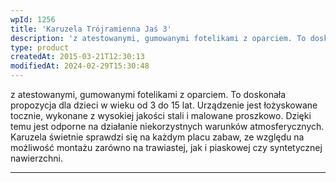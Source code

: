 ```yaml
---
wpId: 1256
title: 'Karuzela Trójramienna Jaś 3'
description: 'z atestowanymi, gumowanymi fotelikami z oparciem. To doskonała propozycja dla dzieci w wieku od 3 do 15 lat. Urządzenie jest łożyskowane tocznie, wykonane z wysokiej jakości stali i malowane proszkowo. Dzięki temu jest odporne na działanie niekorzystnych warunków atmosferycznych. Karuzela świetnie sprawdzi się na każdym placu zabaw, ze względu na możliwość montażu zarówno na trawiastej, ...'
type: product
createdAt: 2015-03-21T12:30:13
modifiedAt: 2024-02-29T15:30:48
---
```



z atestowanymi, gumowanymi fotelikami z oparciem. To doskonała propozycja dla dzieci w wieku od 3 do 15 lat. Urządzenie jest łożyskowane tocznie, wykonane z wysokiej jakości stali i malowane proszkowo. Dzięki temu jest odporne na działanie niekorzystnych warunków atmosferycznych. Karuzela świetnie sprawdzi się na każdym placu zabaw, ze względu na możliwość montażu zarówno na trawiastej, jak i piaskowej czy syntetycznej nawierzchni.

* * *